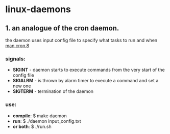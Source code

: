 # linux-daemons
## 1. an analogue of the cron daemon.  
the daemon uses input config file to specify what tasks to run and when  
[man cron.8](http://man7.org/linux/man-pages/man8/cron.8.html)
  
### signals:  
* __SIGINT__  - daemon starts to execute commands from the very start of the config file  
* __SIGALRM__ - is thrown by alarm timer to execute a command and set a new one  
* __SIGTERM__ - termination of the daemon  
  
### use:
* __compile__: $ make daemon  
* __run__: $ ./daemon input_config.txt  
* __or both__: $ ./run.sh  

